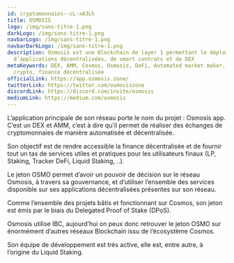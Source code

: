 ```yaml
---
id: cryptomonnaies--cL-xA3Lh
title: OSMOSIS
logo: /img/sans-titre-1.png
darkLogo: /img/sans-titre-1.png
navbarLogo: /img/sans-titre-1.png
navbarDarkLogo: /img/sans-titre-1.png
description: Osmosis est une Blockchain de layer 1 permettant le déploiement
  d’applications décentralisées, de smart contrats et de DEX
metaKeywords: DEX, AMM, Cosmos, Osmosis, DeFi, Automated market maker, bitcoin,
  crypto, finance décentralisée
officialLink: https://app.osmosis.zone/
twitterLink: https://twitter.com/osmosiszone
discordLink: https://discord.com/invite/osmosis
mediumLink: https://medium.com/osmosis
---
```

L’application principale de son réseau porte le nom du projet : Osmosis app. C’est un DEX et AMM, c’est à dire qu’il permet de réaliser des échanges de cryptomonnaies de manière automatisée et décentralisée.

Son objectif est de rendre accessible la finance décentralisée et de fournir tout un tas de services utiles et pratiques pour les utilisateurs finaux (LP, Staking, Tracker DeFi, Liquid Staking, ..).

Le jeton OSMO permet d’avoir un pouvoir de décision sur le réseau Osmosis, à travers sa gouvernance, et d’utiliser l’ensemble des services disponible sur ses applications décentralisées présentes sur son réseau. 

Comme l’ensemble des projets bâtis et fonctionnant sur Cosmos, son jeton est émis par le biais du Delegated Proof of Stake (DPoS).

Osmosis utilise IBC, aujourd’hui on peux donc retrouver le jeton OSMO sur énormément d’autres réseaux Blockchain issu de l’écosystème Cosmos.

Son équipe de développement est très active, elle est, entre autre, à l’origine du Liquid Staking.